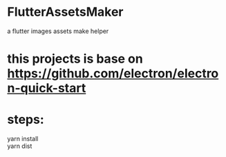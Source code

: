 # FlutterAssetsMaker
a flutter images assets make helper

# this projects is base on https://github.com/electron/electron-quick-start

# steps:  
yarn install  
yarn dist